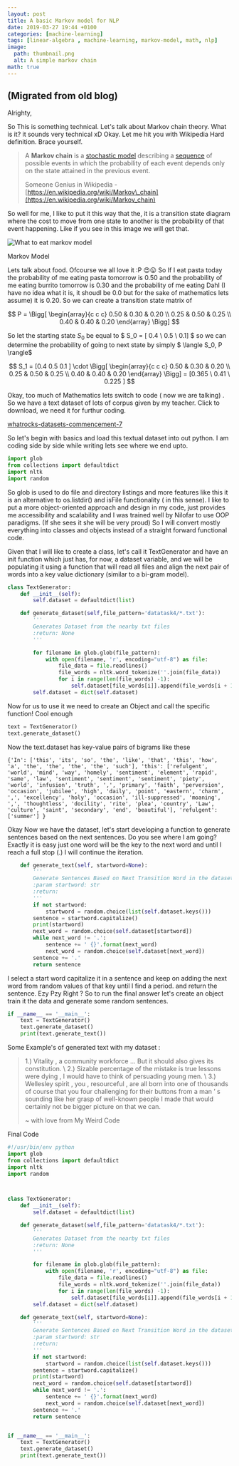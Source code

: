 ```yaml
---
layout: post
title: A basic Markov model for NLP
date: 2019-03-27 19:44 +0100
categories: [machine-learning]
tags: [linear-algebra , machine-learning, markov-model, math, nlp]
image:
  path: thumbnail.png
  alt: A simple markov chain
math: true
---
```

## (Migrated from old blog)

Alrighty,

So This is something technical. Let's talk about Markov chain theory. What is it? it sounds very technical xD Okay. Let me hit you with Wikipedia Hard definition. Brace yourself.

> A **Markov chain** is a [stochastic model](https://en.wikipedia.org/wiki/Stochastic_model) describing a [sequence](https://en.wikipedia.org/wiki/Sequence) of possible events in which the probability of each event depends only on the state attained in the previous event.
>
> Someone Genius in Wikipedia - [https://en.wikipedia.org/wiki/Markov\_chain](https://en.wikipedia.org/wiki/Markov_chain)

So well for me, I like to put it this way that the, it is a transition state diagram where the cost to move from one state to another is the probability of that event happening. Like if you see in this image we will get that.

![What to eat markov model](thumbnail.png)

Markov Model

Lets talk about food. Ofcourse we all love it :P 😍😛
So If I eat pasta today the probability of me eating pasta tomorrow is 0.50 and the probability of me eating burrito tomorrow is 0.30 and the probability of me eating Dahl (I have no idea what it is, it shoudl be 0.0 but for the sake of mathematics lets assume) it is 0.20. So we can create a transition state matrix of

$$ P = \Bigg[ \begin{array}{c c c} 0.50 & 0.30 & 0.20 \\ 0.25 & 0.50 & 0.25 \\ 0.40 & 0.40 & 0.20 \end{array} \Bigg] $$

So let the starting state $S_0$ be equal to $ S_0 = [ 0.4 \\ 0.5 \\ 0.1] $ so we can determine the probability of going to next state by simply $ \langle S_0, P \rangle$

$$ S_1 = [0.4  0.5  0.1 ] \cdot \Bigg[ \begin{array}{c c c} 0.50 & 0.30 & 0.20 \\ 0.25 & 0.50 & 0.25 \\ 0.40 & 0.40 & 0.20 \end{array} \Bigg] = [0.365 \  0.41 \  0.225 ] $$

Okay, too much of Mathematics lets switch to code ( now we are talking) . So we have a text dataset of lots of corpus given by my teacher. Click to download, we need it for furthur coding.

[whatrocks-datasets-commencement-7](whatrocks-datasets-commencement-7.tar)

So let's begin with basics and load this textual dataset into out python. I am coding side by side while writing lets see where we end upto.

```python
import glob
from collections import defaultdict
import nltk
import random
```

So glob is used to do file and directory listings and more features like this it is an alternative to os.listdir() and isFile functionality ( in this sense). I like to put a more object-oriented approach and design in my code, just provides me accessibility and scalability and I was trained well by Nilofar to use OOP paradigms. (If she sees it she will be very proud) So I will convert mostly everything into classes and objects instead of a straight forward functional code.

Given that I will like to create a class, let's call it TextGenerator and have an init function which just has, for now, a dataset variable, and we will be populating it using a function that will read all files and align the next pair of words into a key value dictionary (similar to a bi-gram model).

```python
class TextGenerator:
    def __init__(self):
        self.dataset = defaultdict(list)

    def generate_dataset(self,file_pattern='datatask4/*.txt'):
        '''
        Generates Dataset from the nearby txt files
        :return: None
        '''

        for filename in glob.glob(file_pattern):
            with open(filename, 'r', encoding="utf-8") as file:
                file_data = file.readlines()
                file_words = nltk.word_tokenize(''.join(file_data))
                for i in range(len(file_words) -1):
                    self.dataset[file_words[i]].append(file_words[i + 1])
        self.dataset = dict(self.dataset)
```

Now for us to use it we need to create an Object and call the specific function! Cool enough

```python
text = TextGenerator()
text.generate_dataset()
```

Now the text.dataset has key-value pairs of bigrams like these

```text
{'In': ['this', 'its', 'so', 'the', 'like', 'that', 'this', 'how', 'a', 'the', 'the', 'the', 'the', 'such'], 'this': ['refulgent', 'world', 'mind', 'way', 'homely', 'sentiment', 'element', 'rapid', 'same', 'law', 'sentiment', 'sentiment', 'sentiment', 'piety', 'world', 'infusion', 'truth', ',', 'primary', 'faith', 'perversion', 'occasion', 'jubilee', 'high', 'daily', 'point', 'eastern', 'charm', ',', 'excellency', 'holy', 'occasion', 'ill-suppressed', 'moaning', ',', 'thoughtless', 'docility', 'rite', 'plea', 'country', 'Law', 'culture', 'saint', 'secondary', 'end', 'beautiful'], 'refulgent': ['summer'] }
```

Okay Now we have the dataset, let's start developing a function to generate sentences based on the next sentences. Do you see where I am going? Exactly it is easy just one word will be the key to the next word and until I reach a full stop (.) I will continue the iteration.

```python
    def generate_text(self, startword=None):
        '''
        Generate Sentences Based on Next Transition Word in the dataset
        :param startword: str
        :return:
        '''
        if not startword:
            startword = random.choice(list(self.dataset.keys()))
        sentence = startword.capitalize()
        print(startword)
        next_word = random.choice(self.dataset[startword])
        while next_word != '.':
            sentence += ' {}'.format(next_word)
            next_word = random.choice(self.dataset[next_word])
        sentence += '.'
        return sentence
```

I select a start word capitalize it in a sentence and keep on adding the next word from random values of that key until I find a period. and return the sentence. Ezy Pzy Right ? So to run the final answer let's create an object train it the data and generate some random sentences.

```python
if __name__ == '__main__':
    text = TextGenerator()
    text.generate_dataset()
    print(text.generate_text())
```

Some Example's of generated text with my dataset :

> 1.) Vitality , a community workforce … But it should also gives its constitution. \\
> 2.) Sizable percentage of the mistake is true lessons were dying , I would have to think of persuading young men. \\
> 3.) Wellesley spirit , you , resourceful , are all born into one of thousands of course that you four challenging for their buttons from a man ’ s sounding like her grasp of well-known people I made that would certainly not be bigger picture on that we can.
>
> ~ with love from My Weird Code

Final Code

```python
#!/usr/bin/env python
import glob
from collections import defaultdict
import nltk
import random



class TextGenerator:
    def __init__(self):
        self.dataset = defaultdict(list)

    def generate_dataset(self,file_pattern='datatask4/*.txt'):
        '''
        Generates Dataset from the nearby txt files
        :return: None
        '''

        for filename in glob.glob(file_pattern):
            with open(filename, 'r', encoding="utf-8") as file:
                file_data = file.readlines()
                file_words = nltk.word_tokenize(''.join(file_data))
                for i in range(len(file_words) -1):
                    self.dataset[file_words[i]].append(file_words[i + 1])
        self.dataset = dict(self.dataset)

    def generate_text(self, startword=None):
        '''
        Generate Sentences Based on Next Transition Word in the dataset
        :param startword: str
        :return:
        '''
        if not startword:
            startword = random.choice(list(self.dataset.keys()))
        sentence = startword.capitalize()
        print(startword)
        next_word = random.choice(self.dataset[startword])
        while next_word != '.':
            sentence += ' {}'.format(next_word)
            next_word = random.choice(self.dataset[next_word])
        sentence += '.'
        return sentence


if __name__ == '__main__':
    text = TextGenerator()
    text.generate_dataset()
    print(text.generate_text())
```

